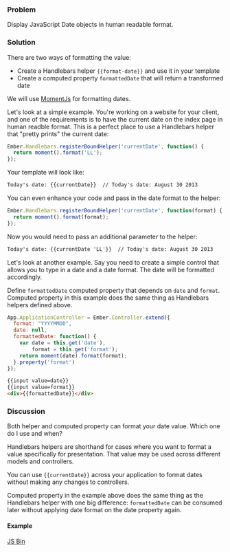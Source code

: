 ### Problem

Display JavaScript Date objects in human readable format.

### Solution

There are two ways of formatting the value:

+ Create a Handlebars helper `{{format-date}}` and use it in your template
+ Create a computed property `formattedDate` that will return a transformed date

We will use [MomentJs](http://momentjs.com) for formatting dates.

Let's look at a simple example. You're working on a website for your
client, and one of the requirements is to have the current date on the index page in human readble format. This is a perfect place to use a
Handlebars helper that "pretty prints" the current date:

```javascript
Ember.Handlebars.registerBoundHelper('currentDate', function() {
  return moment().format('LL');
});
```

Your template will look like:
```html
Today's date: {{currentDate}}  // Today's date: August 30 2013
```

You can even enhance your code and pass in the date format to the helper:
```javascript
Ember.Handlebars.registerBoundHelper('currentDate', function(format) {
  return moment().format(format);
});
```

Now you would need to pass an additional parameter to the helper:
```html
Today's date: {{currentDate 'LL'}}  // Today's date: August 30 2013
```

Let's look at another example. Say you need
to create a simple control that allows you to type in a date and
a date format. The date will be formatted accordingly.

Define `formattedDate` computed property that depends on
`date` and `format`. Computed property in this example does
the same thing as Handlebars helpers defined above.

```javascript
App.ApplicationController = Ember.Controller.extend({
  format: "YYYYMMDD",
  date: null,
  formattedDate: function() {
    var date = this.get('date'),
        format = this.get('format');
    return moment(date).format(format);
  }.property('format')
});
```

```html
{{input value=date}}
{{input value=format}}
<div>{{formattedDate}}</div>
```

### Discussion

Both helper and computed property can format your date value. 
Which one do I use and when?

Handlebars helpers are shorthand for cases where you want to format
a value specifically for presentation. That value may be used 
across different models and controllers.

You can use `{{currentDate}}` across your application to format dates
without making any changes to controllers.

Computed property in the example above does the same thing as the
Handlebars helper with one big difference:
`formattedDate` can be consumed later without applying
date format on the date property again.

#### Example

<a class="jsbin-embed" href="http://emberjs.jsbin.com/iCaGUne/4/edit?output">JS Bin</a>
